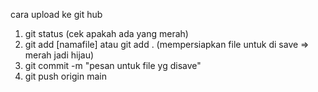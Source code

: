cara upload ke git hub

1. git status    (cek apakah ada yang merah)
2. git add [namafile] atau git add .  (mempersiapkan file untuk di save => merah jadi hijau)
3. git commit -m "pesan untuk file yg disave"
4. git push origin main
